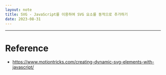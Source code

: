 ```yaml
---
layout: note
title: SVG - JavaScript를 이용하여 SVG 요소를 동적으로 추가하기
date: 2023-08-31
---
```









---




# Reference

- <https://www.motiontricks.com/creating-dynamic-svg-elements-with-javascript/>
